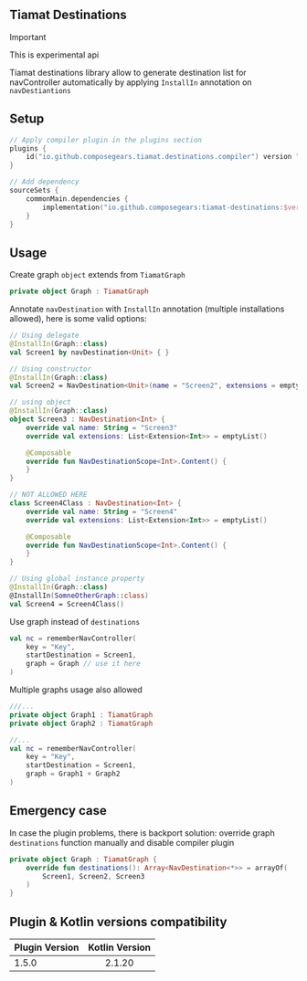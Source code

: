 Tiamat Destinations
-------------------

> [!IMPORTANT]
> This is experimental api

Tiamat destinations library allow to generate destination list for navController automatically
by applying `InstallIn` annotation on `navDestiantions`

## Setup

```kotlin
// Apply compiler plugin in the plugins section
plugins {
    id("io.github.composegears.tiamat.destinations.compiler") version "$version"
}

```

```kotlin
// Add dependency
sourceSets {
    commonMain.dependencies {
        implementation("io.github.composegears:tiamat-destinations:$version")
    }
}

```

## Usage

Create graph `object` extends from `TiamatGraph`

```kotlin
private object Graph : TiamatGraph
```

Annotate `navDestination` with `InstallIn` annotation (multiple installations allowed), here is some valid options:

```kotlin
// Using delegate
@InstallIn(Graph::class)
val Screen1 by navDestination<Unit> { }

// Using constructor
@InstallIn(Graph::class)
val Screen2 = NavDestination<Unit>(name = "Screen2", extensions = emptyList()) {}

// using object
@InstallIn(Graph::class)
object Screen3 : NavDestination<Int> {
    override val name: String = "Screen3"
    override val extensions: List<Extension<Int>> = emptyList()

    @Composable
    override fun NavDestinationScope<Int>.Content() {
    }
}

// NOT ALLOWED HERE
class Screen4Class : NavDestination<Int> {
    override val name: String = "Screen4"
    override val extensions: List<Extension<Int>> = emptyList()

    @Composable
    override fun NavDestinationScope<Int>.Content() {
    }
}

// Using global instance property
@InstallIn(Graph::class)
@InstallIn(SomneOtherGraph::class)
val Screen4 = Screen4Class()
```

Use graph instead of `destinations`

```kotlin
val nc = rememberNavController(
    key = "Key",
    startDestination = Screen1,
    graph = Graph // use it here
)
```

Multiple graphs usage also allowed

```kotlin
///...
private object Graph1 : TiamatGraph
private object Graph2 : TiamatGraph

//...
val nc = rememberNavController(
    key = "Key",
    startDestination = Screen1,
    graph = Graph1 + Graph2
)
```

## Emergency case

In case the plugin problems, there is backport solution: override graph `destinations` function manually and disable
compiler plugin

```kotlin
private object Graph : TiamatGraph {
    override fun destinations(): Array<NavDestination<*>> = arrayOf(
        Screen1, Screen2, Screen3
    )
}
```

## Plugin & Kotlin versions compatibility

| Plugin Version | Kotlin Version |
|----------------|:--------------:|
| 1.5.0          |     2.1.20     |
